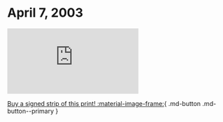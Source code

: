 # April 7, 2003

![](https://www.achewood.com/comic.php?date=04072003)

[Buy a signed strip of this print! :material-image-frame:](https://achewood-holiday-pop-up.myshopify.com/products/strip#04072003){ .md-button .md-button--primary }
